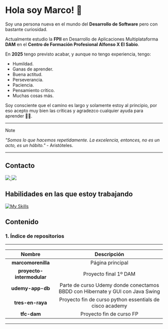 
# Hola soy Marco! 🌱

Soy una persona nueva en el mundo del **Desarrollo de Software** pero con bastante curiosidad.

Actualmente estudio la **FPII** en Desarrollo de Aplicaciones Multiplataforma **DAM** en el **Centro de Formación Profesional Alfonso X El Sabio**.

En **2025** tengo previsto acabar, y aunque no tengo experiencia, tengo:

- Humildad.
- Ganas de aprender.
- Buena actitud.
- Perseverancia.
- Paciencia.
- Pensamiento crítico.
- Muchas cosas más.

Soy consciente que el camino es largo y solamente estoy al principio, por eso acepto muy bien las críticas y agradezco  cualquier ayuda para aprender 👨‍💻.

***

> [!NOTE]
> 
> _"Somos lo que hacemos repetidamente. La excelencia, entonces, no es un acto, es un hábito."_  - Aristóteles.
> 


***
## Contacto

<p align="left">
  <a href="https://es.linkedin.com/in/marco-antonio-morenilla-alonso-826b0490">
    <img src="https://skillicons.dev/icons?i=linkedin&perline=2" />
  </a>
  <a href="mailto:mmorenilla.dev@gmail.com">
    <img src="https://skillicons.dev/icons?i=gmail&perline=2&theme=light" />
  </a>
</p>

## Habilidades en las que estoy trabajando
[![My Skills](https://skillicons.dev/icons?i=idea,vscode,pycharm,java,kotlin,spring,mongodb,postgres,mysql,html,css,php,py,aws,git,github,ubuntu,arch,bash,neovim,notion,obsidian&perline=8&theme=light)](https://skillicons.dev)

## Contenido
      
### 1. Índice de repositorios

***

|           Nombre          |                                            Descripción                                             |
| :----------------------: | :------------------------------------------------------------------------------------------------: |
|**marcomorenilla**        |Página principal                                                                                    |
|**proyecto-intermodular**  |Proyecto final 1º DAM                                                                               |
|**udemy-app-db**          | Parte de curso Udemy donde conectamos BBDD con Hibernate y GUI con Java Swing                      |                                                                                                            
|**tres-en-raya**          |Proyecto fin de curso python essentials de cisco academy                                            |
|**tfc-dam** | Proyecto fin de curso FP |

***
